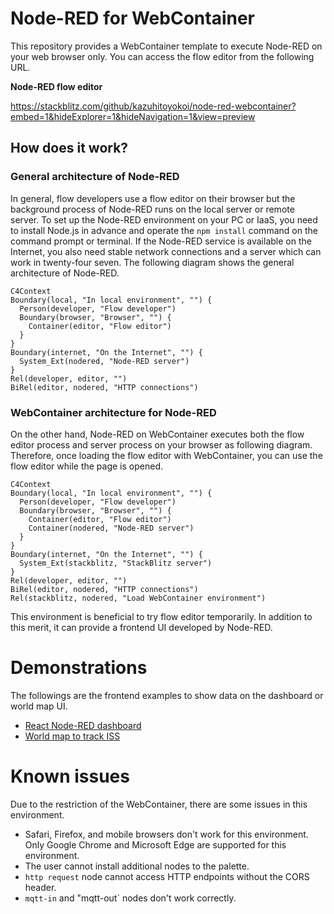 # Node-RED for WebContainer
This repository provides a WebContainer template to execute Node-RED on your web browser only.
You can access the flow editor from the following URL.

**Node-RED flow editor**

https://stackblitz.com/github/kazuhitoyokoi/node-red-webcontainer?embed=1&hideExplorer=1&hideNavigation=1&view=preview

## How does it work?
### General architecture of Node-RED
 In general, flow developers use a flow editor on their browser but the background process of Node-RED runs on the local server or remote server.
To set up the Node-RED environment on your PC or IaaS, you need to install Node.js in advance and operate the `npm install` command on the command prompt or terminal. 
If the Node-RED service is available on the Internet, you also need stable network connections and a server which can work in twenty-four seven.
The following diagram shows the general architecture of Node-RED.

```mermaid
C4Context
Boundary(local, "In local environment", "") {
  Person(developer, "Flow developer")
  Boundary(browser, "Browser", "") {
    Container(editor, "Flow editor")
  }
}
Boundary(internet, "On the Internet", "") {
  System_Ext(nodered, "Node-RED server")
}
Rel(developer, editor, "")
BiRel(editor, nodered, "HTTP connections")
```

### WebContainer architecture for Node-RED
 On the other hand, Node-RED on WebContainer executes both the flow editor process and server process on your browser as following diagram.
Therefore, once loading the flow editor with WebContainer, you can use the flow editor while the page is opened.

```mermaid
C4Context
Boundary(local, "In local environment", "") {
  Person(developer, "Flow developer")
  Boundary(browser, "Browser", "") {
    Container(editor, "Flow editor")
    Container(nodered, "Node-RED server")
  }
}
Boundary(internet, "On the Internet", "") {
  System_Ext(stackblitz, "StackBlitz server")
}
Rel(developer, editor, "")
BiRel(editor, nodered, "HTTP connections")
Rel(stackblitz, nodered, "Load WebContainer environment")
```

 This environment is beneficial to try flow editor temporarily.
In addition to this merit, it can provide a frontend UI developed by Node-RED.

# Demonstrations
 The followings are the frontend examples to show data on the dashboard or world map UI.
- [React Node-RED dashboard](https://stackblitz.com/github/kazuhitoyokoi/node-red-webcontainer?embed=1&hideExplorer=1&hideNavigation=1&view=preview&initialpath=uikit)
- [World map to track ISS](https://stackblitz.com/github/kazuhitoyokoi/node-red-webcontainer?embed=1&hideExplorer=1&hideNavigation=1&view=preview&initialpath=worldmap)

# Known issues
Due to the restriction of the WebContainer, there are some issues in this environment.

- Safari, Firefox, and mobile browsers don't work for this environment. Only Google Chrome and Microsoft Edge are supported for this environment. 
- The user cannot install additional nodes to the palette.
- `http request` node cannot access HTTP endpoints without the CORS header.
- `mqtt-in` and "mqtt-out` nodes don't work correctly.
